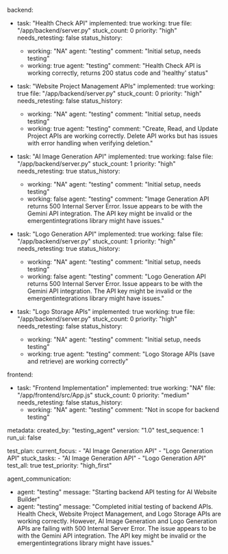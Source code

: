 backend:
  - task: "Health Check API"
    implemented: true
    working: true
    file: "/app/backend/server.py"
    stuck_count: 0
    priority: "high"
    needs_retesting: false
    status_history:
      - working: "NA"
        agent: "testing"
        comment: "Initial setup, needs testing"
      - working: true
        agent: "testing"
        comment: "Health Check API is working correctly, returns 200 status code and 'healthy' status"

  - task: "Website Project Management APIs"
    implemented: true
    working: true
    file: "/app/backend/server.py"
    stuck_count: 0
    priority: "high"
    needs_retesting: false
    status_history:
      - working: "NA"
        agent: "testing"
        comment: "Initial setup, needs testing"
      - working: true
        agent: "testing"
        comment: "Create, Read, and Update Project APIs are working correctly. Delete API works but has issues with error handling when verifying deletion."

  - task: "AI Image Generation API"
    implemented: true
    working: false
    file: "/app/backend/server.py"
    stuck_count: 1
    priority: "high"
    needs_retesting: true
    status_history:
      - working: "NA"
        agent: "testing"
        comment: "Initial setup, needs testing"
      - working: false
        agent: "testing"
        comment: "Image Generation API returns 500 Internal Server Error. Issue appears to be with the Gemini API integration. The API key might be invalid or the emergentintegrations library might have issues."

  - task: "Logo Generation API"
    implemented: true
    working: false
    file: "/app/backend/server.py"
    stuck_count: 1
    priority: "high"
    needs_retesting: true
    status_history:
      - working: "NA"
        agent: "testing"
        comment: "Initial setup, needs testing"
      - working: false
        agent: "testing"
        comment: "Logo Generation API returns 500 Internal Server Error. Issue appears to be with the Gemini API integration. The API key might be invalid or the emergentintegrations library might have issues."

  - task: "Logo Storage APIs"
    implemented: true
    working: true
    file: "/app/backend/server.py"
    stuck_count: 0
    priority: "high"
    needs_retesting: false
    status_history:
      - working: "NA"
        agent: "testing"
        comment: "Initial setup, needs testing"
      - working: true
        agent: "testing"
        comment: "Logo Storage APIs (save and retrieve) are working correctly"

frontend:
  - task: "Frontend Implementation"
    implemented: true
    working: "NA"
    file: "/app/frontend/src/App.js"
    stuck_count: 0
    priority: "medium"
    needs_retesting: false
    status_history:
      - working: "NA"
        agent: "testing"
        comment: "Not in scope for backend testing"

metadata:
  created_by: "testing_agent"
  version: "1.0"
  test_sequence: 1
  run_ui: false

test_plan:
  current_focus:
    - "AI Image Generation API"
    - "Logo Generation API"
  stuck_tasks:
    - "AI Image Generation API"
    - "Logo Generation API"
  test_all: true
  test_priority: "high_first"

agent_communication:
  - agent: "testing"
    message: "Starting backend API testing for AI Website Builder"
  - agent: "testing"
    message: "Completed initial testing of backend APIs. Health Check, Website Project Management, and Logo Storage APIs are working correctly. However, AI Image Generation and Logo Generation APIs are failing with 500 Internal Server Error. The issue appears to be with the Gemini API integration. The API key might be invalid or the emergentintegrations library might have issues."